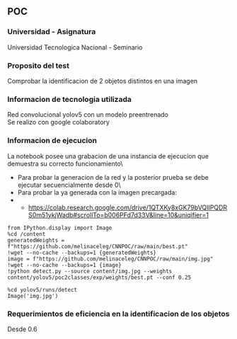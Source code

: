 ## POC 

### Universidad - Asignatura
Universidad Tecnologica Nacional - Seminario


### Proposito del test
Comprobar la identificacion de 2 objetos distintos en una imagen

### Informacion de tecnologia utilizada
Red convolucional yolov5 con un modelo preentrenado\
Se realizo con google colaboratory

### Informacion de ejecucion
La notebook posee una grabacion de una instancia de ejecucion que demuestra su correcto funcionamiento\
* Para probar la generacion de la red y la posterior prueba se debe ejecutar secuencialmente desde 0\
* Para probar la ya generada con la imagen precargada:
* * https://colab.research.google.com/drive/1QTXKy8xGK79bVQIIPQDRS0m51ykjWadb#scrollTo=b006PFd7d33V&line=10&uniqifier=1
```
from IPython.display import Image
%cd /content
generatedWeights = f"https://github.com/melinaceleg/CNNPOC/raw/main/best.pt"
!wget --no-cache --backups=1 {generatedWeights}
image = f"https://github.com/melinaceleg/CNNPOC/raw/main/img.jpg"
!wget --no-cache --backups=1 {image}
!python detect.py --source content/img.jpg --weights content/yolov5/poc2classes/exp/weights/best.pt --conf 0.25

%cd yolov5/runs/detect
Image('img.jpg')
```

### Requerimientos de eficiencia en la identificacion de los objetos
Desde 0.6 











